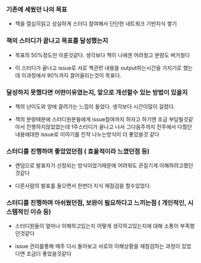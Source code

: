 ### 기존에 세웠던 나의 목표

- 책을 열심히읽고 성실하게 스터디 참여해서 단단한 네트워크 기반지식 쌓기


### 책의 스터디가 끝나고 목표를 달성했는지

- 목표의 50%정도만 이룬것같다. 생각보다 책이 나에겐 어려웠고 분량도 버거웠다

- 이 스터디가 끝나고 issue로 서로 책관련 내용을 output하는시간을 가지기로 했는데 이과정에서 90%까지 끌어올리는것이 목표다.

### 달성하지 못했다면 어떤이유였는지, 앞으로 개선할수 있는 방법이 있을지

- 책의 난이도와 양에 끌려가는 느낌이 들었다. 생각보다 시간이많이 걸렸다.

- 책의 분량때문에 스터디원분들에게 issue참여까지 하자고 하기엔 조금 부담될것같아서 진행하지않았었는데
1주스터디가 끝나고 나서 그다음주까지 전주에서 다뤘던 내용에대한 issue로 이야기를 진작 나누는방식이 더 좋았을것 같다


### 스터디를 진행하며 좋았었던점 ( 효율적이라 느꼈던점 등)
- 랜덤으로 발표자가 선정되는 방식이었기때문에 어려워도 끈질기게 이해하려고했던것같다

- 다른사람의 발표를 들으면서 한번더 지식 재점검을 할수있었다.

### 스터디를 진행하며 아쉬웠던점, 보완이 필요하다고 느끼는점 ( 개인적인, 시스템적인 이슈 등)

- 스터디원들이 얼마나 이해하고있는지 어떻게 생각하고있는지에 대해 소통이 부족했던것같다

- issue 관리를통해 매주 다시 돌아보고 서로의 이해상황을 재점검하는 과정이 있었다면 조금더 좋았을것같다
